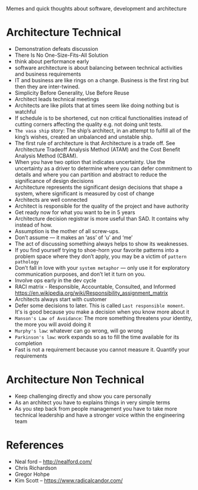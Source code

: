 Memes and quick thoughts about software, development and architecture


# Architecture Technical
- Demonstration defeats discussion
- There Is No One-Size-Fits-All Solution
- think about performance early
- software architecture is about balancing between technical activities and business requirements 
- IT and business are like rings on a change. Business is the first ring but then they are inter-twined.
- Simplicity Before Generality, Use Before Reuse
- Architect leads technical meetings
- Architects are like pilots that at times seem like doing nothing but is watchful
- If schedule is to be shortened, cut non critical functionalities instead of cutting corners affecting the quality e.g. not doing unit tests.
- `The vasa ship` story: The ship’s architect, in an attempt to fulfill all of the king’s wishes, created an unbalanced and unstable ship. 
- The first rule of architecture is that Architecture is a trade off. See Architecture Tradeoff Analysis Method (ATAM) and the Cost Benefit Analysis Method (CBAM).
- When you have two option that indicates uncertainty. Use the uncertainty as a driver to determine where you can defer commitment to details and where you can partition and abstract to reduce the significance of design decisions
- Architecture represents the significant design decisions that shape a system, where significant is measured by cost of change
- Architects are well connected
- Architect is responsible for the quality of the project and have authority 
- Get ready now for what you want to be in 5 years
- Architecture decision registrar is more useful than SAD. It contains why instead of how.
- Assumption is the mother of all screw-ups. 
- Don’t assume — it makes an ‘ass’ of ‘u’ and ‘me’
- The act of discussing something always helps to show its weaknesses.
- If you find yourself trying to shoe-horn your favorite patterns into a problem space where they don’t apply, you may be a victim of `pattern pathology`
- Don’t fall in love with your `system metaphor` — only use it for exploratory communication purposes, and don’t let it turn on you.
- Involve ops early in the dev cycle
- RACI matrix - Responsible, Accountable, Consulted, and Informed https://en.wikipedia.org/wiki/Responsibility_assignment_matrix
- Architects always start with customer
- Defer some decisions to later. This is called `Last responsible moment`. It's is good because you make a decision when you know more about it
- `Manson's Law of Avoidance`: The more something threatens your identity, the more you will avoid doing it
- `Murphy's law`: whatever can go wrong, will go wrong
- `Parkinson's law`: work expands so as to fill the time available for its completion
- Fast is not a requirement because you cannot measure it. Quantify your requirements 

# Architecture Non Technical
- Keep challenging directly and show you care personally
- As an architect you have to explains things in very simple terms
- As you step back from people management you have to take more technical leadership and have a stronger voice within the engineering team



# References
- Neal ford – http://nealford.com/
- Chris Richardson
- Gregor Hohpe
- Kim Scott – https://www.radicalcandor.com/

